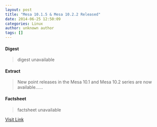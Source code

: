```yaml
---
layout: post
title: "Mesa 10.1.5 & Mesa 10.2.2 Released"
date: 2014-06-25 12:50:09
categories: Linux
author: unknown author
tags: []
---
```



#### Digest
>digest unavailable

#### Extract
>New point releases in the Mesa 10.1 and Mesa 10.2 series are now available......

#### Factsheet
>factsheet unavailable

[Visit Link](http://www.phoronix.com/vr.php?view=MTcyOTY)


